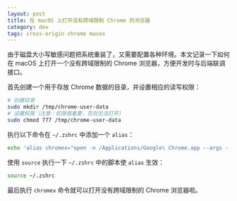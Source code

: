 ```yaml
---
layout: post
title: 在 macOS 上打开没有跨域限制 Chrome 的浏览器
category: dev
tags: cross-origin chrome macos
---
```


由于磁盘大小写敏感问题把系统重装了，又需要配置各种环境。本文记录一下如何在 macOS 上打开一个没有跨域限制的 Chrome 浏览器，方便开发时与后端联调接口。

<!--more-->

首先创建一个用于存放 Chrome 数据的目录，并设置相应的读写权限：

```bash
# 创建目录
sudo mkdir /tmp/chrome-user-data
# 设置权限（注意：权限很重要，否则无法打开）
sudo chmod 777 /tmp/chrome-user-data
```

执行以下命令在 `~/.zshrc` 中添加一个 `alias`：

```bash
echo 'alias chromex="open -n /Applications/Google\ Chrome.app --args --disable-web-security --user-data-dir=/tmp/chrome-user-data"' >> ~/.zshrc
```

使用 `source` 执行一下 `~/.zshrc` 中的脚本使 `alias` 生效：

```bash
source ~/.zshrc
```

最后执行 `chromex` 命令就可以打开没有跨域限制的 Chrome 浏览器啦。
